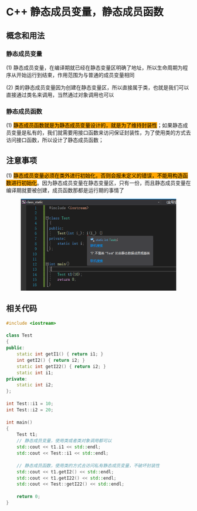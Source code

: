 # C++ 静态成员变量，静态成员函数

## 概念和用法

### 静态成员变量

(1) 静态成员变量，在编译期就已经在静态变量区明确了地址，所以生命周期为程序从开始运行到结束，作用范围为与普通的成员变量相同

(2) 类的静态成员变量因为创建在静态变量区，所以直接属于类，也就是我们可以直接通过类名来调用，当然通过对象调用也可以



### 静态成员函数

(1) <mark style="background-color:orange;">静态成员函数就是为静态成员变量设计的，就是为了维持封装性</mark>；如果静态成员变量是私有的，我们就需要用接口函数来访问保证封装性，为了使用类的方式去访问接口函数，所以设计了静态成员函数；

## 注意事项

(1) <mark style="background-color:orange;">静态成员变量必须在类外进行初始化，否则会报未定义的错误，不能用构造函数进行初始化</mark>。因为静态成员变量在静态变量区，只有一份，而且静态成员变量在编译期就要被创建，成员函数那都是运行期的事情了

<div align="left">

<figure><img src="../../.gitbook/assets/image (1) (1) (1) (1) (1) (1).png" alt=""><figcaption></figcaption></figure>

</div>



## 相关代码

```cpp
#include <iostream>

class Test
{
public:
    static int getI1() { return i1; }
    int getI2() { return i2; }
    static int getI22() { return i2; }
    static int i1;
private:
    static int i2;
};

int Test::i1 = 10;
int Test::i2 = 20;

int main()
{
    Test t1;
    // 静态成员变量，使用类或者类对象调用都可以
    std::cout << t1.i1 << std::endl;
    std::cout << Test::i1 << std::endl;

    // 静态成员函数，使用类的方式去访问私有静态成员变量，不破坏封装性
    std::cout << t1.getI2() << std::endl;
    std::cout << t1.getI22() << std::endl;
    std::cout << Test::getI22() << std::endl;

    return 0;
}
```
